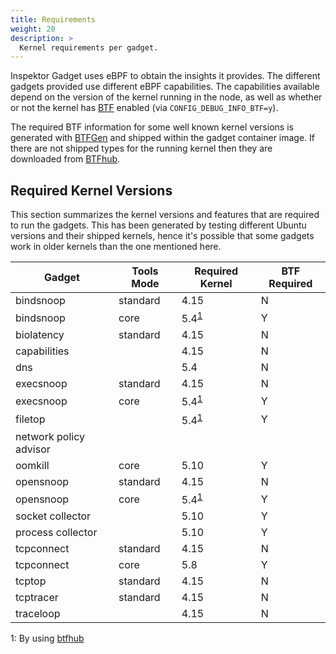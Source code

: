 ```yaml
---
title: Requirements
weight: 20
description: >
  Kernel requirements per gadget.
---
```


Inspektor Gadget uses eBPF to obtain the insights it provides. The
different gadgets provided use different eBPF capabilities.  The
capabilities available depend on the version of the kernel running in the
node, as well as whether or not the kernel has
[BTF](https://www.kernel.org/doc/html/latest/bpf/btf.html) enabled (via
`CONFIG_DEBUG_INFO_BTF=y`).

The required BTF information for some well known kernel versions is
generated with [BTFGen](https://github.com/kinvolk/btfgen) and shipped
within the gadget container image. If there are not shipped types for
the running kernel then they are downloaded from
[BTFhub](https://github.com/aquasecurity/btfhub/).

## Required Kernel Versions

This section summarizes the kernel versions and features that are required to
run the gadgets. This has been generated by testing different Ubuntu versions
and their shipped kernels, hence it's possible that some gadgets work in older
kernels than the one mentioned here.


| Gadget                 | Tools Mode | Required Kernel                 | BTF Required |
|------------------------|------------|---------------------------------|--------------|
| bindsnoop              | standard   | 4.15                            | N            |
| bindsnoop              | core       | 5.4<sup>[1](#btfhubnote)</sup>  | Y            |
| biolatency             | standard   | 4.15                            | N            |
| capabilities           |            | 4.15                            | N            |
| dns                    |            | 5.4                             | N            |
| execsnoop              | standard   | 4.15                            | N            |
| execsnoop              | core       | 5.4<sup>[1](#btfhubnote)</sup>  | Y            |
| filetop                |            | 5.4<sup>[1](#btfhubnote)</sup>  | Y            |
| network policy advisor |            |                                 |              |
| oomkill                | core       | 5.10                            | Y            |
| opensnoop              | standard   | 4.15                            | N            |
| opensnoop              | core       | 5.4<sup>[1](#btfhubnote)</sup>  | Y            |
| socket collector       |            | 5.10                            | Y            |
| process collector      |            | 5.10                            | Y            |
| tcpconnect             | standard   | 4.15                            | N            |
| tcpconnect             | core       | 5.8                             | Y            |
| tcptop                 | standard   | 4.15                            | N            |
| tcptracer              | standard   | 4.15                            | N            |
| traceloop              |            | 4.15                            | N            |

<a name="btfhubnote">1</a>: By using [btfhub](https://github.com/aquasecurity/btfhub/)
